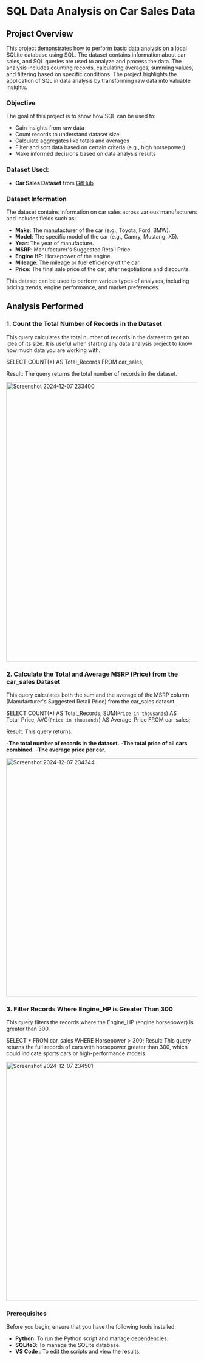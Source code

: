 # SQL Data Analysis on Car Sales Data

## Project Overview

This project demonstrates how to perform basic data analysis on a local SQLite database using SQL. The dataset contains information about car sales, and SQL queries are used to analyze and process the data. The analysis includes counting records, calculating averages, summing values, and filtering based on specific conditions. The project highlights the application of SQL in data analysis by transforming raw data into valuable insights.

### Objective
The goal of this project is to show how SQL can be used to:
- Gain insights from raw data
- Count records to understand dataset size
- Calculate aggregates like totals and averages
- Filter and sort data based on certain criteria (e.g., high horsepower)
- Make informed decisions based on data analysis results

### Dataset Used:
- **Car Sales Dataset** from [GitHub](https://github.com/chandanverma07/DataSets/blob/master/Car_sales.csv)

### Dataset Information

The dataset contains information on car sales across various manufacturers and includes fields such as:
- **Make**: The manufacturer of the car (e.g., Toyota, Ford, BMW).
- **Model**: The specific model of the car (e.g., Camry, Mustang, X5).
- **Year**: The year of manufacture.
- **MSRP**: Manufacturer's Suggested Retail Price.
- **Engine HP**: Horsepower of the engine.
- **Mileage**: The mileage or fuel efficiency of the car.
- **Price**: The final sale price of the car, after negotiations and discounts.

This dataset can be used to perform various types of analyses, including pricing trends, engine performance, and market preferences.


## Analysis Performed

### 1. Count the Total Number of Records in the Dataset

This query calculates the total number of records in the dataset to get an idea of its size. It is useful when starting any data analysis project to know how much data you are working with.

SELECT COUNT(*) AS Total_Records FROM car_sales;

Result: The query returns the total number of records in the dataset.

<img width="734" alt="Screenshot 2024-12-07 233400" src="https://github.com/user-attachments/assets/19936c7c-8989-4f9e-aa0a-f3438c073f54">


### 2. Calculate the Total and Average MSRP (Price) from the car_sales Dataset

This query calculates both the sum and the average of the MSRP column (Manufacturer's Suggested Retail Price) from the car_sales dataset.

SELECT 
    COUNT(*) AS Total_Records, 
    SUM(`Price in thousands`) AS Total_Price,
    AVG(`Price in thousands`) AS Average_Price 
FROM car_sales;

Result: This query returns:

-**The total number of records in the dataset.**
-**The total price of all cars combined.**
-**The average price per car.**

<img width="626" alt="Screenshot 2024-12-07 234344" src="https://github.com/user-attachments/assets/3dc33110-ef62-4ecb-993a-a0723ab5aecd">


### 3. Filter Records Where Engine_HP is Greater Than 300

This query filters the records where the Engine_HP (engine horsepower) is greater than 300.

SELECT * FROM car_sales WHERE Horsepower > 300;
Result: This query returns the full records of cars with horsepower greater than 300, which could indicate sports cars or high-performance models.

<img width="628" alt="Screenshot 2024-12-07 234501" src="https://github.com/user-attachments/assets/6a74fdd0-3650-455d-b520-5c84e1d8a997">



### Prerequisites

Before you begin, ensure that you have the following tools installed:

- **Python**: To run the Python script and manage dependencies.
- **SQLite3**: To manage the SQLite database.
- **VS Code** : To edit the scripts and view the results.

